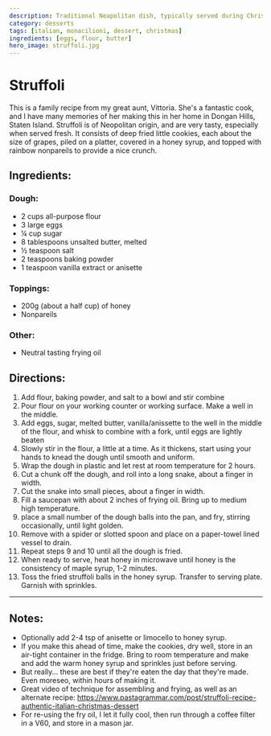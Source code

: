 ```yaml
---
description: Traditional Neapolitan dish, typically served during Christmas season
category: desserts
tags: [italian, monacilioni, dessert, christmas]
ingredients: [eggs, flour, butter]
hero_image: struffoli.jpg
---
```


# Struffoli

This is a family recipe from my great aunt, Vittoria. She's a fantastic cook, and I have many memories of her making this in her home in Dongan Hills, Staten Island. Struffoli is of Neopolitan origin, and are very tasty, especially when served fresh. It consists of deep fried little cookies, each about the size of grapes, piled on a platter, covered in a honey syrup, and topped with rainbow nonpareils to provide a nice crunch.

## Ingredients:

### Dough:

  * 2 cups all-purpose flour  
  * 3 large eggs
  * ¼ cup sugar  
  * 8 tablespoons unsalted butter, melted
  * ½ teaspoon salt  
  * 2 teaspoons baking powder 
  * 1 teaspoon vanilla extract or anisette

### Toppings:
  * 200g (about a half cup) of honey
  * Nonpareils 

### Other:
  * Neutral tasting frying oil
  
## Directions:
  1. Add flour, baking powder, and salt to a bowl and stir combine
  2. Pour flour on your working counter or working surface. Make a well in the middle. 
  3. Add eggs, sugar, melted butter, vanilla/anissette to the well in the middle of the flour, and whisk to combine with a fork, until eggs are lightly beaten
  4. Slowly stir in the flour, a little at a time. As it thickens, start using your hands to knead the dough until smooth and uniform. 
  5. Wrap the dough in plastic and let rest at room temperature for 2 hours. 
  6. Cut a chunk off the dough, and roll into a long snake, about a finger in width. 
  7. Cut the snake into small pieces, about a finger in width.
  8. Fill a saucepan with about 2 inches of frying oil. Bring up to medium high temperature.
  9. place a small number of the dough balls into the pan, and fry, stirring occasionally, until light golden.
  10. Remove with a spider or slotted spoon and place on a paper-towel lined vessel to drain.
  11. Repeat steps 9 and 10 until all the dough is fried.
  12. When ready to serve, heat honey in microwave until honey is the consistency of maple syrup, 1-2 minutes. 
  13. Toss the fried struffoli balls in the honey syrup. Transfer to serving plate. Garnish with sprinkles. 

---

## Notes:
  - Optionally add 2-4 tsp of anisette or limocello to honey syrup. 
  - If you make this ahead of time, make the cookies, dry well, store in an air-tight container in the fridge. Bring to room temperature and make and add the warm honey syrup and sprinkles just before serving. 
  - But really... these are best if they're eaten the day that they're made. Even moreseo, within hours of making it. 
  - Great video of technique for assembling and frying, as well as an alternate recipe: <https://www.pastagrammar.com/post/struffoli-recipe-authentic-italian-christmas-dessert>
  - For re-using the fry oil, I let it fully cool, then run through a coffee filter in a V60, and store in a mason jar. 
